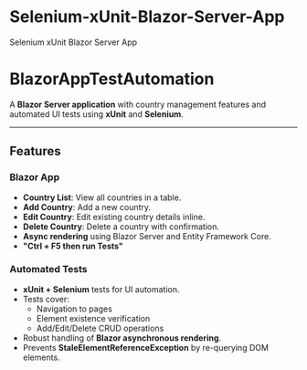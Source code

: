 # Selenium-xUnit-Blazor-Server-App
Selenium xUnit Blazor Server App
# BlazorAppTestAutomation

A **Blazor Server application** with country management features and automated UI tests using **xUnit** and **Selenium**.

---

## Features

### Blazor App
- **Country List**: View all countries in a table.  
- **Add Country**: Add a new country.  
- **Edit Country**: Edit existing country details inline.  
- **Delete Country**: Delete a country with confirmation.  
- **Async rendering** using Blazor Server and Entity Framework Core.
- **"Ctrl + F5 then run Tests"**

### Automated Tests
- **xUnit + Selenium** tests for UI automation.  
- Tests cover:
  - Navigation to pages
  - Element existence verification
  - Add/Edit/Delete CRUD operations
- Robust handling of **Blazor asynchronous rendering**.
- Prevents **StaleElementReferenceException** by re-querying DOM elements.
